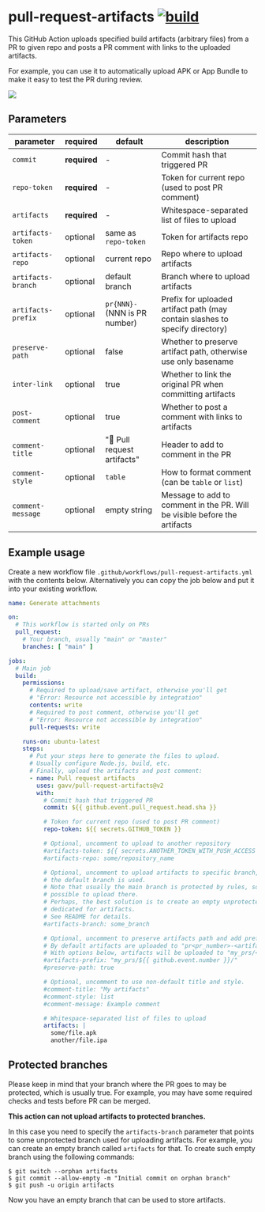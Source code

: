 # pull-request-artifacts [![build](https://github.com/gavv/pull-request-artifacts/actions/workflows/build.yml/badge.svg)](https://github.com/gavv/pull-request-artifacts/actions/workflows/build.yml)

This GitHub Action uploads specified build artifacts (arbitrary files) from a PR to given repo and posts a PR comment with links to the uploaded artifacts.

For example, you can use it to automatically upload APK or App Bundle to make it easy to test the PR during review.

![](screenshot.png)

## Parameters

| parameter          | required     | default                       | description                                      |
| ---------          | --------     | -------                       | -----------                                      |
| `commit`           | **required** | -                             | Commit hash that triggered PR                    |
| `repo-token`       | **required** | -                             | Token for current repo (used to post PR comment) |
| `artifacts`        | **required** | -                             | Whitespace-separated list of files to upload     |
| `artifacts-token`  | optional     | same as `repo-token`          | Token for artifacts repo                         |
| `artifacts-repo`   | optional     | current repo                  | Repo where to upload artifacts                   |
| `artifacts-branch` | optional     | default branch                | Branch where to upload artifacts                 |
| `artifacts-prefix` | optional     | `pr{NNN}-` (NNN is PR number) | Prefix for uploaded artifact path (may contain slashes to specify directory) |
| `preserve-path`    | optional     | false                         | Whether to preserve artifact path, otherwise use only basename               |
| `inter-link`       | optional     | true                          | Whether to link the original PR when committing artifacts |
| `post-comment`     | optional     | true                          | Whether to post a comment with links to artifacts         |
| `comment-title`    | optional     | "🤖 Pull request artifacts"   | Header to add to comment in the PR                        |
| `comment-style`    | optional     | `table`                       | How to format comment (can be `table` or `list`)          |
| `comment-message`  | optional     | empty string                  | Message to add to comment in the PR. Will be visible before the artifacts    |

## Example usage

Create a new workflow file `.github/workflows/pull-request-artifacts.yml` with the
contents below. Alternatively you can copy the job below and put it into your
existing workflow.

```yaml
name: Generate attachments

on:
  # This workflow is started only on PRs
  pull_request:
    # Your branch, usually "main" or "master"
    branches: [ "main" ]

jobs:
  # Main job
  build:
    permissions:
      # Required to upload/save artifact, otherwise you'll get
      # "Error: Resource not accessible by integration"
      contents: write
      # Required to post comment, otherwise you'll get
      # "Error: Resource not accessible by integration"
      pull-requests: write

    runs-on: ubuntu-latest
    steps:
      # Put your steps here to generate the files to upload.
      # Usually configure Node.js, build, etc.
      # Finally, upload the artifacts and post comment:
      - name: Pull request artifacts
        uses: gavv/pull-request-artifacts@v2
        with:
          # Commit hash that triggered PR
          commit: ${{ github.event.pull_request.head.sha }}

          # Token for current repo (used to post PR comment)
          repo-token: ${{ secrets.GITHUB_TOKEN }}

          # Optional, uncomment to upload to another repository
          #artifacts-token: ${{ secrets.ANOTHER_TOKEN_WITH_PUSH_ACCESS }}
          #artifacts-repo: some/repository_name

          # Optional, uncomment to upload artifacts to specific branch, otherwise
          # the default branch is used.
          # Note that usually the main branch is protected by rules, so it's not
          # possible to upload there.
          # Perhaps, the best solution is to create an empty unprotected branch
          # dedicated for artifacts.
          # See README for details.
          #artifacts-branch: some_branch

          # Optional, uncomment to preserve artifacts path and add prefix.
          # By default artifacts are uploaded to "pr<pr_number>-<artifact_basename>".
          # With options below, artifacts will be uploaded to "my_prs/<pr_number>/<artifact_path>".
          #artifacts-prefix: "my_prs/${{ github.event.number }}/"
          #preserve-path: true

          # Optional, uncomment to use non-default title and style.
          #comment-title: "My artifacts"
          #comment-style: list
          #comment-message: Example comment

          # Whitespace-separated list of files to upload
          artifacts: |
            some/file.apk
            another/file.ipa
```

## Protected branches

Please keep in mind that your branch where the PR goes to may be protected, which is usually true. For example, you may have some required checks and tests before PR can be merged.

**This action can not upload artifacts to protected branches.**

In this case you need to specify the `artifacts-branch` parameter that points to some unprotected branch
used for uploading artifacts. For example, you can create an empty branch called `artifacts` for that.
To create such empty branch using the following commands:

```console
$ git switch --orphan artifacts
$ git commit --allow-empty -m "Initial commit on orphan branch"
$ git push -u origin artifacts
```

Now you have an empty branch that can be used to store artifacts.
